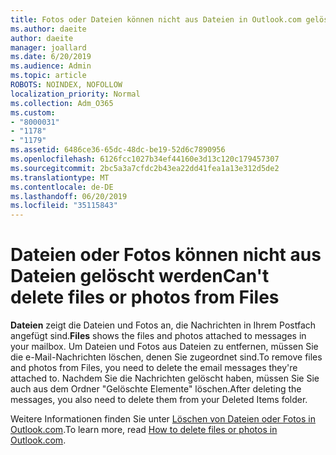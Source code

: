 ```yaml
---
title: Fotos oder Dateien können nicht aus Dateien in Outlook.com gelöscht werden.
ms.author: daeite
author: daeite
manager: joallard
ms.date: 6/20/2019
ms.audience: Admin
ms.topic: article
ROBOTS: NOINDEX, NOFOLLOW
localization_priority: Normal
ms.collection: Adm_O365
ms.custom:
- "8000031"
- "1178"
- "1179"
ms.assetid: 6486ce36-65dc-48dc-be19-52d6c7890956
ms.openlocfilehash: 6126fcc1027b34ef44160e3d13c120c179457307
ms.sourcegitcommit: 2bc5a3a7cfdc2b43ea22dd41fea1a13e312d5de2
ms.translationtype: MT
ms.contentlocale: de-DE
ms.lasthandoff: 06/20/2019
ms.locfileid: "35115843"
---
```

# <a name="cant-delete-files-or-photos-from-files"></a><span data-ttu-id="7d210-102">Dateien oder Fotos können nicht aus Dateien gelöscht werden</span><span class="sxs-lookup"><span data-stu-id="7d210-102">Can't delete files or photos from Files</span></span>

<span data-ttu-id="7d210-103">**Dateien** zeigt die Dateien und Fotos an, die Nachrichten in Ihrem Postfach angefügt sind.</span><span class="sxs-lookup"><span data-stu-id="7d210-103">**Files** shows the files and photos attached to messages in your mailbox.</span></span> <span data-ttu-id="7d210-104">Um Dateien und Fotos aus Dateien zu entfernen, müssen Sie die e-Mail-Nachrichten löschen, denen Sie zugeordnet sind.</span><span class="sxs-lookup"><span data-stu-id="7d210-104">To remove files and photos from Files, you need to delete the email messages they're attached to.</span></span> <span data-ttu-id="7d210-105">Nachdem Sie die Nachrichten gelöscht haben, müssen Sie Sie auch aus dem Ordner "Gelöschte Elemente" löschen.</span><span class="sxs-lookup"><span data-stu-id="7d210-105">After deleting the messages, you also need to delete them from your Deleted Items folder.</span></span>

<span data-ttu-id="7d210-106">Weitere Informationen finden Sie unter [Löschen von Dateien oder Fotos in Outlook.com](https://support.office.com/article/bae0531f-040f-4c42-90b9-786ca718c16d?wt.mc_id=Office_Outlook_com_Alchemy).</span><span class="sxs-lookup"><span data-stu-id="7d210-106">To learn more, read [How to delete files or photos in Outlook.com](https://support.office.com/article/bae0531f-040f-4c42-90b9-786ca718c16d?wt.mc_id=Office_Outlook_com_Alchemy).</span></span>